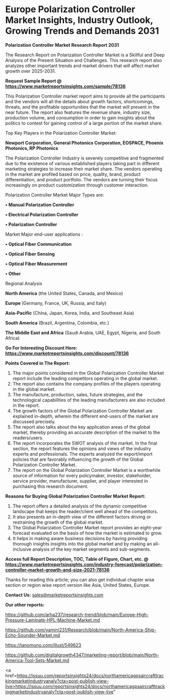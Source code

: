 # Europe Polarization Controller Market Insights, Industry Outlook, Growing Trends and Demands 2031

<strong>Polarization Controller Market Research Report 2031</strong>

The Research Report on Polarization Controller Market is a Skillful and Deep Analysis of the Present Situation and Challenges. This research report also analyzes other important trends and market drivers that will affect market growth over 2025-2031.

<strong>Request Sample Report @ <a href=https://www.marketreportsinsights.com/sample/78136>https://www.marketreportsinsights.com/sample/78136</a></strong>

This Polarization Controller market report aims to provide all the participants and the vendors will all the details about growth factors, shortcomings, threats, and the profitable opportunities that the market will present in the near future. The report also features the revenue share, industry size, production volume, and consumption in order to gain insights about the politics to contest for gaining control of a large portion of the market share.

Top Key Players in the Polarization Controller Market:

<strong>Newport Corporation, General Photonics Corporation, EOSPACE, Phoenix Photonics, RP Photonics</strong>

The Polarization Controller Industry is severely competitive and fragmented due to the existence of various established players taking part in different marketing strategies to increase their market share. The vendors operating in the market are profiled based on price, quality, brand, product differentiation, and product portfolio. The vendors are turning their focus increasingly on product customization through customer interaction.

Polarization Controller Market Major Types are:

<strong>• Manual Polarization Controller

• Electrical Polarization Controller

• Polarization Controller</strong>

Market Major end-user applications :

<strong>• Optical Fiber Communication

• Optical Fiber Sensing

• Optical Fiber Measurement

• Other</strong>

Regional Analysis

</u><strong><b>North America</b></strong> (the United States, Canada, and Mexico)

<strong><b>Europe </b></strong>(Germany, France, UK, Russia, and Italy)

<strong><b>Asia-Pacific</b></strong> (China, Japan, Korea, India, and Southeast Asia)

<strong><b>South America</b></strong> (Brazil, Argentina, Colombia, etc.)

<strong><b>The Middle East and Africa</b></strong> (Saudi Arabia, UAE, Egypt, Nigeria, and South Africa)

<strong>Go For Interesting Discount Here: <a href=https://www.marketreportsinsights.com/discount/78136>https://www.marketreportsinsights.com/discount/78136</a></strong>

<strong>Points Covered in The Report:</strong>
<ol>
  <li>The major points considered in the Global Polarization Controller Market report include the leading competitors operating in the global market.</li>
  <li>The report also contains the company profiles of the players operating in the global market.</li>
  <li>The manufacture, production, sales, future strategies, and the technological capabilities of the leading manufacturers are also included in the report.</li>
  <li>The growth factors of the Global Polarization Controller Market are explained in-depth, wherein the different end-users of the market are discussed precisely.</li>
  <li>The report also talks about the key application areas of the global market, thereby providing an accurate description of the market to the readers/users.</li>
  <li>The report incorporates the SWOT analysis of the market. In the final section, the report features the opinions and views of the industry experts and professionals. The experts analyzed the export/import policies that are favorably influencing the growth of the Global Polarization Controller Market.</li>
  <li>The report on the Global Polarization Controller Market is a worthwhile source of information for every policymaker, investor, stakeholder, service provider, manufacturer, supplier, and player interested in purchasing this research document.</li>
</ol>
<strong>Reasons for Buying Global Polarization Controller Market Report:</strong>

<ol>
  <li>The report offers a detailed analysis of the dynamic competitive landscape that keeps the reader/client well ahead of the competitors.</li>
  <li>It also presents an in-depth view of the different factors driving or restraining the growth of the global market.</li>
  <li>The Global Polarization Controller Market report provides an eight-year forecast evaluated on the basis of how the market is estimated to grow.</li>
  <li>It helps in making aware business decisions by having providing thorough insights insights into the global market and by making an all-inclusive analysis of the key market segments and sub-segments.</li>
</ol>
<strong>Access full Report Description, TOC, Table of Figure, Chart, etc. @ <a href=https://www.marketreportsinsights.com/industry-forecast/polarization-controller-market-growth-and-size-2021-78136>https://www.marketreportsinsights.com/industry-forecast/polarization-controller-market-growth-and-size-2021-78136</a></strong>


Thanks for reading this article; you can also get individual chapter wise section or region wise report version like Asia, United States, Europe.

<strong>Contact Us:</strong>
sales@marketreportsinsights.com

<strong>Our other reports:</strong>

<a href=https://github.com/arha237/research-trend/blob/main/Europe-High-Pressure-Laminate-HPL-Machine-Market.md>https://github.com/arha237/research-trend/blob/main/Europe-High-Pressure-Laminate-HPL-Machine-Market.md</a>

<a href=https://github.com/yamini231/Research/blob/main/North-America-Ship-Echo-Sounder-Market.md>https://github.com/yamini231/Research/blob/main/North-America-Ship-Echo-Sounder-Market.md</a>

<a href=https://tanomuno.com/illust/549623>https://tanomuno.com/illust/549623</a>

<a href=https://github.com/digitalgrowth4347/marketing-report/blob/main/North-America-Tool-Sets-Market.md>https://github.com/digitalgrowth4347/marketing-report/blob/main/North-America-Tool-Sets-Market.md</a>

<a href=https://issuu.com/reportsinsights24/docs/northamericagpsaircrafttrackingmarketindustryanaly?cta=post-publish-view-live>https://issuu.com/reportsinsights24/docs/northamericagpsaircrafttrackingmarketindustryanaly?cta=post-publish-view-live</a>"
